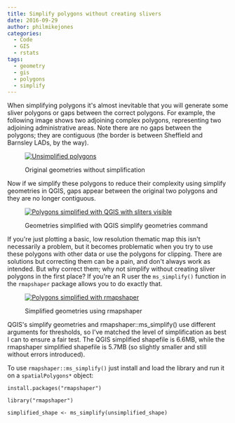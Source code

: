 ```yaml
---
title: Simplify polygons without creating slivers
date: 2016-09-29
author: philmikejones
categories:
  - Code
  - GIS
  - rstats
tags:
  - geometry
  - gis
  - polygons
  - simplify
---
```


When simplifying polygons it's almost inevitable that you will generate some sliver polygons or gaps between the correct polygons. For example, the following image shows two adjoining complex polygons, representing two adjoining administrative areas. Note there are no gaps between the polygons; they are contiguous (the border is between Sheffield and Barnsley LADs, by the way).<figure id="attachment_1996" class="thumbnail wp-caption aligncenter" style="width: 658px">

[<img class="wp-image-1996 size-large" src="https://i2.wp.com/philmikejones.me/wp-content/uploads/2016/09/polygons_unsimplified-1024x639.png?fit=648%2C404" alt="Unsimplified polygons" srcset="https://i0.wp.com/philmikejones.me/wp-content/uploads/2016/09/polygons_unsimplified.png?resize=1024%2C639 1024w, https://i1.wp.com/philmikejones.me/wp-content/uploads/2016/09/polygons_unsimplified.png?resize=300%2C187 300w, https://i0.wp.com/philmikejones.me/wp-content/uploads/2016/09/polygons_unsimplified.png?resize=768%2C479 768w, https://i1.wp.com/philmikejones.me/wp-content/uploads/2016/09/polygons_unsimplified.png?w=1509 1509w, https://i0.wp.com/philmikejones.me/wp-content/uploads/2016/09/polygons_unsimplified.png?w=1296 1296w" sizes="(max-width: 648px) 100vw, 648px" data-recalc-dims="1" />](https://i1.wp.com/philmikejones.me/wp-content/uploads/2016/09/polygons_unsimplified.png)<figcaption class="caption wp-caption-text">Original geometries without simplification</figcaption></figure> 

Now if we simplify these polygons to reduce their complexity using simplify geometries in QGIS, gaps appear between the original two polygons and they are no longer contiguous.<figure id="attachment_1997" class="thumbnail wp-caption aligncenter" style="width: 658px">

[<img class="wp-image-1997 size-large" src="https://i2.wp.com/philmikejones.me/wp-content/uploads/2016/09/polygons_simplified_qgis-1024x639.png?fit=648%2C404" alt="Polygons simplified with QGIS with sliters visible" srcset="https://i2.wp.com/philmikejones.me/wp-content/uploads/2016/09/polygons_simplified_qgis.png?resize=1024%2C639 1024w, https://i0.wp.com/philmikejones.me/wp-content/uploads/2016/09/polygons_simplified_qgis.png?resize=300%2C187 300w, https://i2.wp.com/philmikejones.me/wp-content/uploads/2016/09/polygons_simplified_qgis.png?resize=768%2C479 768w, https://i0.wp.com/philmikejones.me/wp-content/uploads/2016/09/polygons_simplified_qgis.png?w=1509 1509w, https://i0.wp.com/philmikejones.me/wp-content/uploads/2016/09/polygons_simplified_qgis.png?w=1296 1296w" sizes="(max-width: 648px) 100vw, 648px" data-recalc-dims="1" />](https://i0.wp.com/philmikejones.me/wp-content/uploads/2016/09/polygons_simplified_qgis.png)<figcaption class="caption wp-caption-text">Geometries simplified with QGIS simplify geometries command</figcaption></figure> 

If you're just plotting a basic, low resolution thematic map this isn't necessarily a problem, but it becomes problematic when you try to use these polygons with other data or use the polygons for clipping. There are solutions but correcting them can be a pain, and don't always work as intended. But why correct them; why not simplify without creating sliver polygons in the first place? If you're an R user the `ms_simplify()` function in the `rmapshaper` package allows you to do exactly that.<figure id="attachment_2000" class="thumbnail wp-caption aligncenter" style="width: 658px">

[<img class="wp-image-2000 size-large" src="https://i2.wp.com/philmikejones.me/wp-content/uploads/2016/09/polygons_simplified_rmapshaper-1024x639.png?fit=648%2C404" alt="Polygons simplified with rmapshaper" srcset="https://i2.wp.com/philmikejones.me/wp-content/uploads/2016/09/polygons_simplified_rmapshaper.png?resize=1024%2C639 1024w, https://i1.wp.com/philmikejones.me/wp-content/uploads/2016/09/polygons_simplified_rmapshaper.png?resize=300%2C187 300w, https://i2.wp.com/philmikejones.me/wp-content/uploads/2016/09/polygons_simplified_rmapshaper.png?resize=768%2C479 768w, https://i1.wp.com/philmikejones.me/wp-content/uploads/2016/09/polygons_simplified_rmapshaper.png?w=1509 1509w, https://i0.wp.com/philmikejones.me/wp-content/uploads/2016/09/polygons_simplified_rmapshaper.png?w=1296 1296w" sizes="(max-width: 648px) 100vw, 648px" data-recalc-dims="1" />](https://i1.wp.com/philmikejones.me/wp-content/uploads/2016/09/polygons_simplified_rmapshaper.png)<figcaption class="caption wp-caption-text">Simplified geometries using rmapshaper</figcaption></figure> 

QGIS's simplify geometries and rmapshaper::ms_simplify() use different arguments for thresholds, so I've matched the level of simplification as best I can to ensure a fair test. The QGIS simplified shapefile is 6.6MB, while the rmapshaper simplified shapefile is 5.7MB (so slightly smaller and still without errors introduced).

To use `rmapshaper::ms_simplify()` just install and load the library and run it on a `spatialPolygons*` object:

    install.packages("rmapshaper")
    
    library("rmapshaper")
    
    simplified_shape <- ms_simplify(unsimplified_shape)
